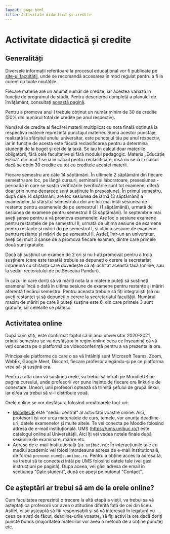 ```yaml
---
layout: page.html
title: Activitate didactică și credite
---
```


# Activitate didactică și credite

## Generalități

Diversele informații referitoare la procesul educațional vor fi publicate pe [site-ul facultății](https://fmi.unibuc.ro/), unde se recomandă accesarea în mod regulat pentru a fi la curent cu toate noutățile.

Fiecare materie are un anumit număr de credite, iar acestea variază în funcție de programul de studii. Pentru descrierea completă a planului de învățământ, consultați [această pagină](https://fmi.unibuc.ro/programe-de-studii/).

Pentru a promova anul I trebuie obținut un număr minim de 30 de credite (50% din numărul total de credite pe anul respectiv).

Numărul de credite al fiecărei materii multiplicat cu nota finală obținută la respectiva materie reprezintă punctajul materiei. Suma acestor punctaje, realizată la sfârșitul anului universitar, este punctajul tău pe anul respectiv, iar în funcție de acesta este făcută reclasificarea pentru a determina studenții de la buget și cei de la taxă. Se iau în calcul doar materiile obligatorii, fără cele facultative și fără modulul pedagogic. Materia „Educație Fizică" din anul 1 se ia în calcul pentru reclasificare, însă nu se ia în calcul dacă se obțin 30 credite cu tot cu creditele acestei materii.

Fiecare semestru are câte 14 săptămâni. În ultimele 2 săptămâni din fiecare semestru are loc, pe lângă cursuri, seminarii și laboratoare, presesiunea - perioada în care se susțin verificările (verificările sunt tot examene; diferă doar prin nume deoarece sunt susținute în presesiune). În primul semestru, după cele 14 săptămâni, are loc sesiunea de iarnă (3 săptămâni) a examenelor, la sfârșitul semestrului doi are loc mai întâi sesiunea de restanțe pentru examenele de pe semestrul I (1 săptămână), urmată de sesiunea de examene pentru semestrul II (3 săptămâni). În septembrie mai aveți șanse pentru a vă promova examenele: Are loc o sesiune examene pentru restanțele de pe semestrul II, urmată de ultima sesiune de examene pentru restanțe și măriri de pe semestrul I, și ultima sesiune de examene pentru restanțe și măriri de pe semestrul II. Astfel, într-un an universitar, aveți cel mult 3 șanse de a promova fiecare examen, dintre care primele două sunt gratuite.

Dacă ați susținut un examen de 2 ori și nu l-ați promovat pentru a treia susținere (care este taxată) trebuie sa depuneți o cerere la secretariat împreună cu chitanța care dovedește că ați achitat această taxă (online, sau la sediul rectoratului de pe Soseaua Panduri).

În cazul în care doriți să vă măriți nota la o materie puteți să susțineți examenul încă o dată în ultima sesiune de examene pentru restanțe și măriri aferentă fiecărui semestru. Pentru aceasta trebuie să fiți integraliști (să nu aveți restanțe) și să depuneți o cerere la secretariatul facultății. Numărul maxim de măriri pe care îl puteți susține este 6, din care primele 3 sunt gratuite, iar celelalte se plătesc.

## Activitatea online

După cum știți, este confirmat faptul că în anul universitar 2020-2021, primul semestru se va desfășura in regim online ceea ce înseamnă că vă veți conecta pe o platformă de videoconferință pentru a va prezenta la ore.

Principalele platforme cu care o sa vă întâlniți sunt Microsoft Teams, Zoom, WebEx, Google Meet, Discord, fiecare profesor alegându-și pe ce platforma vrea să-și susțină ora.

Pentru a afla cum vă susțineți orele, va trebui să intrati pe MoodleUB pe pagina cursului, unde profesorii vor pune inainte de fiecare ora linkurile de conectare. Uneori, unii profesori optează să trimită șefului de grupă linkul, iar el/ea va trebui să vi-l distribuie vouă.

Orele online se vor desfășura folosind următoarele tool-uri:

- [MoodleUB](https://moodle.unibuc.ro/) este "sediul central" al activității voastre online. Aici, profesorii își vor urca materialele de curs, temele, vor anunța deadline-uri, datele examenelor și multe altele. Te vei conecta pe Moodle folosind adresa de e-mail instituțională.
  UMS (https://ums.unibuc.ro/) este catalogul online al Universității. Aici îți vei vedea notele finale după sesiunile de examinare, mărire etc.
- Adresa de e-mail instituțională (`@s.unibuc.ro`): În interacțiunile tale cu mediul academic vei folosi întotdeauna adresa de e-mail instituțională, de forma `prenume.nume@s.unibuc.ro`. Pentru a obține acces la adresa ta, va trebui să te conectezi întâi pe UMS folosind datele tale (vei gasi instrucțiuni pe pagină). Dupa aceea, vei găsi adresa de email în secțiunea "Date student", după ce apeși pe butonul "Contact".

## Ce așteptări ar trebui să am de la orele online?

Cum facultatea reprezintă o trecere la altă etapă a vieții, va trebui sa vă așteptați ca profesorii vor avea o atitudine diferită față de cei din liceu. Astfel, ei se așteaptă să fiți responsabili și să vă interesați în legatură cu ceea ce aveți de făcut, deadline-urile voastre, să fiți activi la ore dacă doriți puncte bonus (majoritatea materiilor vor avea o metodă de a obține puncte) etc.
